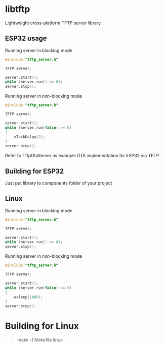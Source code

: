 # libtftp
Lightweight cross-platform TFTP server library

## ESP32 usage

Running server in blocking mode
```.cpp
#include "tftp_server.h"

TFTP server;

server.start();
while (server.run() >= 0);
server.stop();
```

Running server in non-blocking mode
```.cpp
#include "tftp_server.h"

TFTP server;

server.start();
while (server.run(false) >= 0)
{
    vTaskDelay(2);
}
server.stop();
```

Refer to TftpOtaServer as example OTA implementation for ESP32 via TFTP

## Building for ESP32

Just put library to components folder of your project

## Linux

Running server in blocking mode
```.cpp
#include "tftp_server.h"

TFTP server;

server.start();
while (server.run() >= 0);
server.stop();
```

Running server in non-blocking mode
```.cpp
#include "tftp_server.h"

TFTP server;

server.start();
while (server.run(false) >= 0)
{
    usleep(1000);
}
server.stop();
```
# Building for Linux

> make -f Makefile.linux<br>

